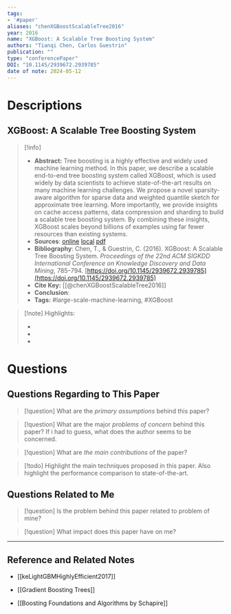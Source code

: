 ```yaml
---
tags:
- '#paper'
aliases: "chenXGBoostScalableTree2016"
year: 2016
name: "XGBoost: A Scalable Tree Boosting System"
authors: "Tianqi Chen, Carlos Guestrin"
publication: ""
type: "conferencePaper"
DOI: "10.1145/2939672.2939785"
date of note: 2024-05-12 
---
```

# Descriptions

## XGBoost: A Scalable Tree Boosting System 
> [!info] 
> - **Abstract:** Tree boosting is a highly effective and widely used machine learning method. In this paper, we describe a scalable end-to-end tree boosting system called XGBoost, which is used widely by data scientists to achieve state-of-the-art results on many machine learning challenges. We propose a novel sparsity-aware algorithm for sparse data and weighted quantile sketch for approximate tree learning. More importantly, we provide insights on cache access patterns, data compression and sharding to build a scalable tree boosting system. By combining these insights, XGBoost scales beyond billions of examples using far fewer resources than existing systems. 
> - **Sources**: [online](http://zotero.org/users/13492210/items/Y5VQ8JF7) [local](zotero://select/library/items/Y5VQ8JF7) [pdf](file:////home/lukexie/Documents/Papers/storage/59SZWKF9/Chen%20and%20Guestrin%20-%202016%20-%20XGBoost%20A%20Scalable%20Tree%20Boosting%20System.pdf) 
> - **Bibliography**: Chen, T., & Guestrin, C. (2016). XGBoost: A Scalable Tree Boosting System. _Proceedings of the 22nd ACM SIGKDD International Conference on Knowledge Discovery and Data Mining_, 785–794. [https://doi.org/10.1145/2939672.2939785](https://doi.org/10.1145/2939672.2939785)
> - **Cite Key:** [[@chenXGBoostScalableTree2016]] 
> - **Conclusion**:
> - **Tags:** #large-scale-machine-learning, #XGBoost


>[!note] Highlights:
>
>-
>-
>-



# Questions
## Questions Regarding to This Paper


>[!question] 
>What are the *primary assumptions* behind this paper?



>[!question]
>What are the major *problems of concern* behind this paper? If i had to guess, what does the author seems to be concerned. 




>[!question]
>What are *the main contributions* of the paper?




>[!todo]
>Highlight the main techniques proposed in this paper. Also highlight the performance comparison to state-of-the-art.



## Questions Related to Me


> [!question] 
> Is the problem behind this paper related to problem of mine?



> [!question] 
> What impact does this paper have on me?




----

## Reference and Related Notes

- [[keLightGBMHighlyEfficient2017]]
- [[Gradient Boosting Trees]]

- [[Boosting Foundations and Algorithms by Schapire]]